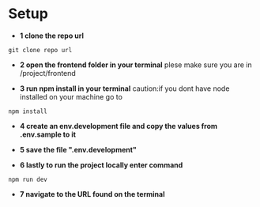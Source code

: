 # Setup

- **1 clone the repo url**

```
git clone repo url
```

- **2 open the frontend folder in your terminal** plese make sure you are in /project/frontend

- **3 run npm install in your terminal** caution:if you dont have node installed on your machine go to

```
npm install
```

- **4 create an env.development file and copy the values from .env.sample to it**

- **5 save the file ".env.development"**

- **6 lastly to run the project locally enter command**

```
npm run dev
```

- **7 navigate to the URL found on the terminal**
